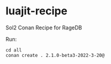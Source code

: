 # luajit-recipe
Sol2 Conan Recipe for RageDB


Run:
	
 
	cd all
	conan create . 2.1.0-beta3-2022-3-20@